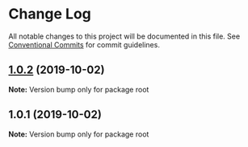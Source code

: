 # Change Log

All notable changes to this project will be documented in this file.
See [Conventional Commits](https://conventionalcommits.org) for commit guidelines.

## [1.0.2](https://github.com/chungchi300/library-and-create-react-app-expo-all-in-one/compare/v1.0.1...v1.0.2) (2019-10-02)

**Note:** Version bump only for package root





## 1.0.1 (2019-10-02)

**Note:** Version bump only for package root
